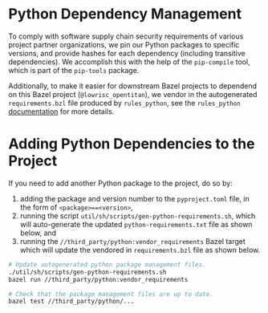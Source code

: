 # Python Dependency Management

To comply with software supply chain security requirements of various project partner organizations, we pin our Python packages to specific versions, and provide hashes for each dependency (including transitive dependencies).
We accomplish this with the help of the `pip-compile` tool, which is part of the `pip-tools` package.

Additionally, to make it easier for downstream Bazel projects to dependend on this Bazel project (`@lowrisc_opentitan`), we vendor in the autogenerated `requirements.bzl` file produced by `rules_python`, see the `rules_python` [documentation](https://rules-python.readthedocs.io/en/0.39.0/pypi-dependencies.html#vendoring-the-requirements-bzl-file) for more details.

# Adding Python Dependencies to the Project
If you need to add another Python package to the project, do so by:
1. adding the package and version number to the `pyproject.toml` file, in the form of `<package>==<version>`,
1. running the script `util/sh/scripts/gen-python-requirements.sh`, which will auto-generate the updated `python-requirements.txt` file as shown below, and
1. running the `//third_party/python:vendor_requirements` Bazel target which will update the vendored in `requirements.bzl` file as shown below.

```sh
# Update autogenerated python package management files.
./util/sh/scripts/gen-python-requirements.sh
bazel run //third_party/python:vendor_requirements

# Check that the package management files are up to date.
bazel test //third_party/python/...
```
